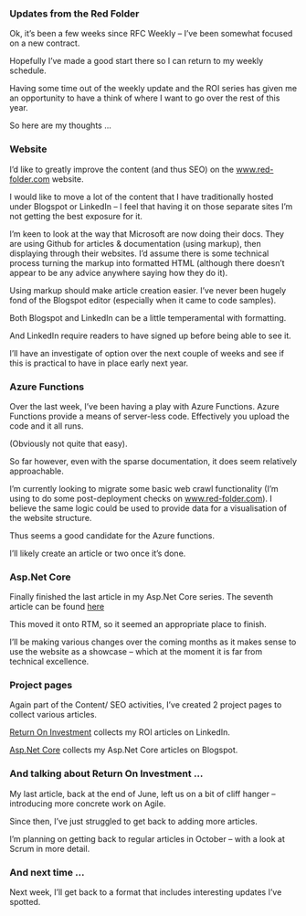 ### Updates from the Red Folder
Ok, it’s been a few weeks since RFC Weekly – I’ve been somewhat focused on a new contract.

Hopefully I’ve made a good start there so I can return to my weekly schedule.

Having some time out of the weekly update and the ROI series has given me an opportunity to have a think of where I want to go over the rest of this year.

So here are my thoughts …

### Website
I’d like to greatly improve the content (and thus SEO) on the www.red-folder.com website.

I would like to move a lot of the content that I have traditionally hosted under Blogspot or LinkedIn – I feel that having it on those separate sites I’m not getting the best exposure for it.

I’m keen to look at the way that Microsoft are now doing their docs.  They are using Github for articles &amp; documentation (using markup), then displaying through their websites.  I’d assume there is some technical process turning the markup into formatted HTML (although there doesn’t appear to be any advice anywhere saying how they do it).

Using markup should make article creation easier.  I’ve never been hugely fond of the Blogspot editor (especially when it came to code samples).

Both Blogspot and LinkedIn can be a little temperamental with formatting.

And LinkedIn require readers to have signed up before being able to see it.

I’ll have an investigate of option over the next couple of weeks and see if this is practical to have in place early next year.

### Azure Functions
Over the last week, I’ve been having a play with Azure Functions.  Azure Functions provide a means of server-less code.  Effectively you upload the code and it all runs.

(Obviously not quite that easy).

So far however, even with the sparse documentation, it does seem relatively approachable.

I’m currently looking to migrate some basic web crawl functionality (I’m using to do some post-deployment checks on www.red-folder.com).  I believe the same logic could be used to provide data for a visualisation of the website structure.

Thus seems a good candidate for the Azure functions.

I’ll likely create an article or two once it’s done.

### Asp.Net Core
Finally finished the last article in my Asp.Net Core series.  The seventh article can be found [here](http://blog.red-folder.com/2016/08/converting-to-aspnet-core-part-7.html)

This moved it onto RTM, so it seemed an appropriate place to finish.

I’ll be making various changes over the coming months as it makes sense to use the website as a showcase – which at the moment it is far from technical excellence.

### Project pages
Again part of the Content/ SEO activities, I’ve created 2 project pages to collect various articles.

[Return On Investment](http://www.red-folder.com/Projects/ROI) collects my ROI articles on LinkedIn.

[Asp.Net Core](http://www.red-folder.com/Projects/AspNetCore) collects my Asp.Net Core articles on Blogspot.

### And talking about Return On Investment …
My last article, back at the end of June, left us on a bit of cliff hanger – introducing more concrete work on Agile.

Since then, I’ve just struggled to get back to adding more articles.

I’m planning on getting back to regular articles in October – with a look at Scrum in more detail.

### And next time …
Next week, I’ll get back to a format that includes interesting updates I’ve spotted.
